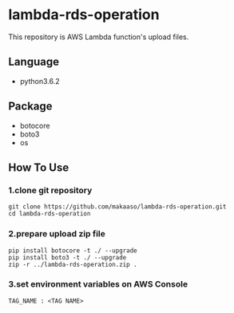 # lambda-rds-operation

This repository is AWS Lambda function's upload files.

## Language

- python3.6.2

## Package

- botocore
- boto3
- os

## How To Use

### 1.clone git repository

```
git clone https://github.com/makaaso/lambda-rds-operation.git
cd lambda-rds-operation
```

### 2.prepare upload zip file

```
pip install botocore -t ./ --upgrade
pip install boto3 -t ./ --upgrade
zip -r ../lambda-rds-operation.zip .
```

### 3.set environment variables on AWS Console

```
TAG_NAME : <TAG NAME>
```


